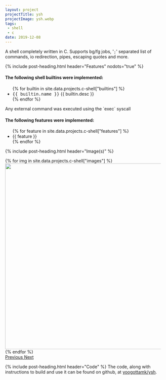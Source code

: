 ```yaml
---
layout: project
projectTitle: ysh
projectImage: ysh.webp
tags:
 - shell
 - c
date: 2019-12-08
---
```


A shell completely written in C. Supports bg/fg jobs, '`;`' separated list of commands, io redirection, pipes, escaping quotes and more.

<div class="py-4"></div>
{% include post-heading.html header="Features" nodots="true" %}

<h4>The following shell builtins were implemented:</h4>
<ul>
  {% for builtin in site.data.projects.c-shell["builtins"] %}
    <li><kbd>{{ builtin.name }}</kbd> {{ builtin.desc }}</li>
  {% endfor %}
</ul>
Any external command was executed using the `exec` syscall

<h4>The following features were implemented:</h4>
<ul>
  {% for feature in site.data.projects.c-shell["features"] %}
    <li>{{ feature }}</li>
  {% endfor %}
</ul>

{% include post-heading.html header="Image(s)" %}
<div id="displayImages" class="carousel slide" data-ride="carousel">
  <div class="carousel-inner">
  {% for img in site.data.projects.c-shell["images"] %}
    <div class="carousel-item {% if forloop.first %} active {% endif %}">
      <img class="d-block mx-auto" src="{{ '/assets/images/' | append: img | relative_url }}" alt="" height="600px">
    </div>
  {% endfor %}
  </div>
  <a class="carousel-control-prev" href="#displayImages" role="button" data-slide="prev">
    <span class="carousel-control-prev-icon" aria-hidden="true"></span>
    <span class="sr-only">Previous</span>
  </a>
  <a class="carousel-control-next" href="#displayImages" role="button" data-slide="next">
    <span class="carousel-control-next-icon" aria-hidden="true"></span>
    <span class="sr-only">Next</span>
  </a>
</div>

{% include post-heading.html header="Code" %}
The code, along with instructions to build and use it can be found on github, at <a href="https://github.com/yoogottamk/ysh" target="_blank" rel="noopener">yoogottamk/ysh</a>.
